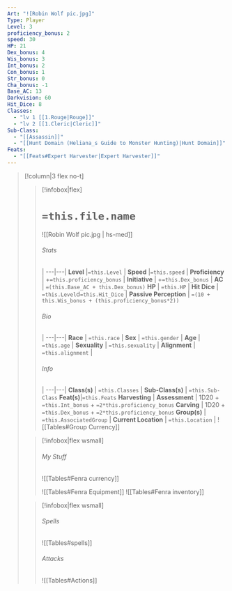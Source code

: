 ```yaml
---
Art: "![Robin Wolf pic.jpg]"
Type: Player
Level: 3
proficiency_bonus: 2
speed: 30
HP: 21
Dex_bonus: 4
Wis_bonus: 3
Int_bonus: 2
Con_bonus: 1
Str_bonus: 0
Cha_bonus: -1
Base_AC: 13
Darkvision: 60
Hit_Dice: 8
Classes:
  - "lv 1 [[1.Rouge|Rouge]]"
  - "lv 2 [[1.Cleric|Cleric]]"
Sub-Class:
  - "[[Assassin]]"
  - "[[Hunt Domain (Heliana_s Guide to Monster Hunting)|Hunt Domain]]"
Feats:
  - "[[Feats#Expert Harvester|Expert Harvester]]"
---
```


>[!column|3 flex no-t]
>> [!infobox|flex]
>> # `=this.file.name`
>> ![[Robin Wolf pic.jpg | hs-med]]
>> 
>> ###### Stats
>>  |
>> ---|---|
>> **Level** |`=this.Level` |
>> **Speed** |`=this.speed` |
>> **Proficiency** | +`=this.proficiency_bonus` |
>> **Initiative** | +`=this.Dex_bonus` |
>> **AC** | `=(this.Base_AC + this.Dex_bonus)`
>> **HP** | `=this.HP` |
>> **Hit Dice** | `=this.Level`d`=this.Hit_Dice`  |
>> **Passive Perception** | `=(10 + this.Wis_bonus + (this.proficiency_bonus*2))`
>>  
>> ###### Bio
>>   |
>> ---|---|
>> **Race** | `=this.race` |
>> **Sex** | `=this.gender` |
>> **Age** | `=this.age` |
>> **Sexuality** | `=this.sexuality` |
>> **Alignment** | `=this.alignment` |
>> ###### Info
>>   |
>> ---|---|
>> **Class(s)** | `=this.Classes` |
>> **Sub-Class(s)** | `=this.Sub-Class`
>> **Feat(s)**|`=this.Feats`
>> **Harvesting** | 
>> **Assessment** | 1D20 + `=this.Int_bonus` + `=2*this.proficiency_bonus`
>> **Carving** | 1D20 + `=this.Dex_bonus` + `=2*this.proficiency_bonus`
>> **Group(s)** | `=this.AssociatedGroup` |
>> **Current Location** | `=this.Location` |
>> ![[Tables#Group Currency]]
>
>
>> [!infobox|flex wsmall]
>> ###### My Stuff
>> ![[Tables#Fenra currency]]
>> 
>> ![[Tables#Fenra Equipment]]
>> ![[Tables#Fenra inventory]]
>
>
>> [!infobox|flex wsmall]
>> ###### Spells
>> ![[Tables#spells]]
>> ###### Attacks
>> ![[Tables#Actions]]
>